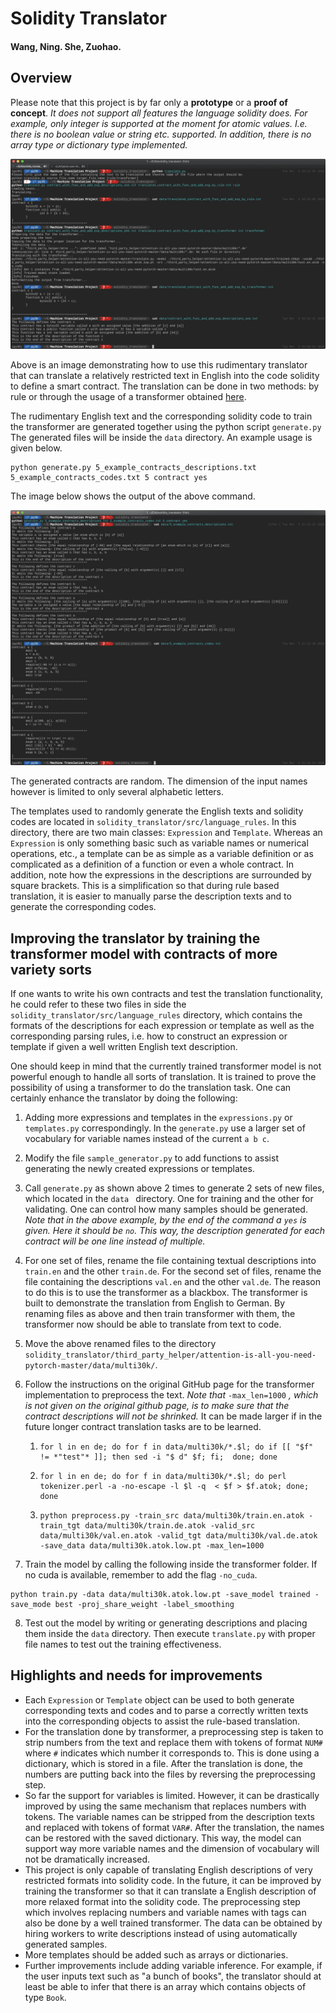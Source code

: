 

# Solidity Translator

#### Wang, Ning. She, Zuohao.

## Overview
Please note that this project is by far only a **prototype** or a **proof of concept**. *It does not support all features the language solidity does. For example, only integer is supported at the moment for atomic values. I.e. there is no boolean value or string etc. supported. In addition, there is no array type or dictionary type implemented.* 

![alt text](https://github.com/timoderbeste/solidity_translator/blob/master/Related%20Resources/translate_demo.png)

Above is an image demonstrating how to use this rudimentary translator that can translate a relatively restricted text in English into the code solidity to define a smart contract. The translation can be done in two methods: by rule or through the usage of a transformer obtained [here](https://github.com/jadore801120/attention-is-all-you-need-pytorch). 

The rudimentary English text and the corresponding solidity code to train the transformer are generated together using the python script `generate.py` The generated files will be inside the `data` directory. An example usage is given below. 

```shell
python generate.py 5_example_contracts_descriptions.txt 5_example_contracts_codes.txt 5 contract yes
```

The image below shows the output of the above command. 

![alt text](https://github.com/timoderbeste/solidity_translator/blob/master/Related%20Resources/generate_demo.png)

The generated contracts are random. The dimension of the input names however is limited to only several alphabetic letters.

The templates used to randomly generate the English texts and solidity codes are located in `solidity_translator/src/language_rules`. In this directory, there are two main classes: `Expression` and `Template`. Whereas an `Expression` is only something basic such as variable names or numerical operations, etc., a template can be as simple as a variable definition or as complicated as a definition of a function or even a whole contract. In addition, note how the expressions in the descriptions are surrounded by square brackets. This is a simplification so that during rule based translation, it is easier to manually parse the description texts and to generate the corresponding codes. 

## Improving the translator by training the transformer model with contracts of more variety sorts

If one wants to write his own contracts and test the translation functionality, he could refer to these two files in side the `solidity_translator/src/language_rules` directory, which contains the formats of the descriptions for each expression or template as well as the corresponding parsing rules, i.e. how to construct an expression or template if given a well written English text description.

One should keep in mind that the currently trained transformer model is not powerful enough to handle all sorts of translation. It is trained to prove the possibility of using a transformer to do the translation task. One can certainly enhance the translator by doing the following:

1.  Adding more expressions and templates in the `expressions.py` or `templates.py` correspondingly. In the `generate.py` use a larger set of vocabulary for variable names instead of the current `a b c`.

2. Modify the file `sample_generator.py` to add functions to assist generating the newly created expressions or templates. 

3. Call `generate.py` as shown above 2 times to generate 2 sets of new files, which located in the `data ` directory. One for training and the other for validating. One can control how many samples should be generated. *Note that in the above example, by the end of the command a `yes` is given. Here it should be `no`. This way, the description   generated for each contract will be one line instead of multiple.*

4. For one set of files, rename the file containing textual descriptions into `train.en` and the other `train.de`. For the second set of files, rename the file containing the descriptions `val.en` and the other `val.de`. The reason to do this is to use the transformer as a blackbox. The transformer is built to demonstrate the translation from English to German. By renaming files as above and then train transformer with them, the transformer now should be able to translate from text to code.

5. Move the above renamed files to the directory `solidity_translator/third_party_helper/attention-is-all-you-need-pytorch-master/data/multi30k/`.

6. Follow the instructions on the original GitHub page for the transformer implementation to preprocess the text. *Note that* `-max_len=1000` *, which is not given on the original github page, is to make sure that the contract descriptions will not be shrinked.*  It can be made larger if in the future longer contract translation tasks are to be learned.

   1. ```shell
      for l in en de; do for f in data/multi30k/*.$l; do if [[ "$f" != *"test"* ]]; then sed -i "$ d" $f; fi;  done; done
      ```
   2. ```shell
      for l in en de; do for f in data/multi30k/*.$l; do perl tokenizer.perl -a -no-escape -l $l -q  < $f > $f.atok; done; done
      ```
   3. ```shell
      python preprocess.py -train_src data/multi30k/train.en.atok -train_tgt data/multi30k/train.de.atok -valid_src data/multi30k/val.en.atok -valid_tgt data/multi30k/val.de.atok -save_data data/multi30k.atok.low.pt -max_len=1000
      ```

7. Train the model by calling the following inside the transformer folder. If no cuda is available, remember to add the flag `-no_cuda`.

```shell
python train.py -data data/multi30k.atok.low.pt -save_model trained -save_mode best -proj_share_weight -label_smoothing
```

8. Test out the model by writing or generating descriptions and placing them inside the `data` directory. Then execute `translate.py` with proper file names to test out the training effectiveness.

## Highlights and needs for improvements

- Each `Expression` or `Template` object can be used to both generate corresponding texts and codes and to parse a correctly written texts into the corresponding objects to assist the rule-based translation.
- For the translation done by transformer, a preprocessing step is taken to strip numbers from the text and replace them with tokens of format `NUM#` where `#` indicates which number it corresponds to. This is done using a dictionary, which is stored in a file. After the translation is done, the numbers are putting back into the files by reversing the preprocessing step. 
- So far the support for variables is limited. However, it can be drastically improved by using the same mechanism that replaces numbers with tokens. The variable names can be stripped from the description texts and replaced with tokens of format `VAR#`. After the translation, the names can be restored with the saved dictionary. This way, the model can support way more variable names and the dimension of vocabulary will not be dramatically increased.
- This project is only capable of translating English descriptions of very restricted formats into solidity code. In the future, it can be improved by training the transformer so that it can translate a English description of more relaxed format into the solidity code. The preprocessing step which involves replacing numbers and variable names with tags can also be done by a well trained transformer. The data can be obtained by hiring workers to write descriptions instead of using automatically generated samples. 
- More templates should be added such as arrays or dictionaries.
- Further improvements include adding variable inference. For example, if the user inputs text such as "a bunch of books", the translator should at least be able to infer that there is an array which contains objects of type `Book`. 
